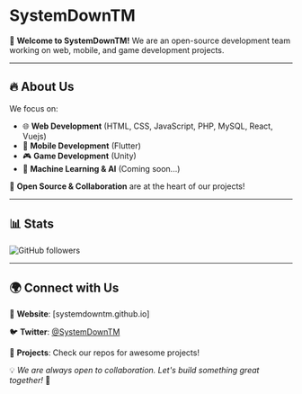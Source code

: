# SystemDownTM

🚀 **Welcome to SystemDownTM!**
We are an open-source development team working on web, mobile, and game development projects.

---

## 🔥 About Us
We focus on:
- 🌐 **Web Development** (HTML, CSS, JavaScript, PHP, MySQL, React, Vuejs)
- 📱 **Mobile Development** (Flutter)
- 🎮 **Game Development** (Unity)
- 🤖 **Machine Learning & AI** (Coming soon...)

📌 **Open Source & Collaboration** are at the heart of our projects!

---

## 📊 Stats
![GitHub followers](https://img.shields.io/github/followers/SystemDownTM?style=for-the-badge)

---

## 🌍 Connect with Us
🔗 **Website**: [systemdowntm.github.io]

🐦 **Twitter**: [@SystemDownTM](https://twitter.com/SystemDownTM)

📌 **Projects**: Check our repos for awesome projects!

💡 *We are always open to collaboration. Let's build something great together!* 🚀
